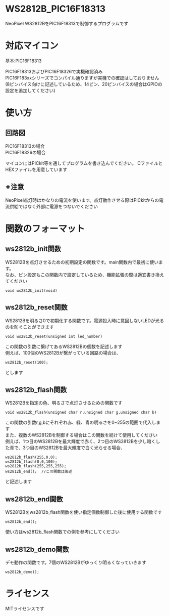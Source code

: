 # WS2812B_PIC16F18313
NeoPixel WS2812BをPIC16F18313で制御するプログラムです

# 対応マイコン
基本:PIC16F18313  
  
PIC16F18313およびPIC16F18326で実機確認済み  
PIC16F183xxシリーズでコンパイル通りますが実機での確認はしておりません  
(8ピンバイス向けに記述しているため、14ピン、20ピンバイスの場合はGPIOの設定を追加してください)

# 使い方
## 回路図
PIC16F18313の場合  
PIC16F18326の場合

マイコンにはPICkit等を通してプログラムを書き込んでください。 CファイルとHEXファイルを用意しています  
## ※注意
NeoPixel点灯時はかなりの電流を使います。点灯動作させる際はPICkitからの電流供給ではなく外部に電源をつないでください

# 関数のフォーマット
## ws2812b_init関数
WS2812Bを点灯させるための初期設定の関数です。main関数内で最初に使います。  
なお、ピン設定もこの関数内で設定しているため、機能拡張の際は適宜書き換えてください  
```
void ws2812b_init(void)
```
## ws2812b_reset関数
WS2812Bを明るさ0で初期化する関数です。電源投入時に意図しないLEDが光るのを防ぐことができます  
```
void ws2812b_reset(unsigned int led_number)
```
この関数の引数に繋げてあるWS2812Bの個数を記述します  
例えば、100個のWS2812Bが繋がっている回路の場合は、
```
ws2812b_reset(100);
```
とします  
## ws2812b_flash関数
WS2812Bを指定の色、明るさで点灯させるための関数です  
```
void ws2812b_flash(unsigned char r,unsigned char g,unsigned char b)
```
この関数の引数r,g,bにそれぞれ赤、緑、青の明るさを0~255の範囲で代入します  
また、複数のWS2812Bを制御する場合はこの関数を続けて使用してください  
例えば、1つ目のWS2812Bを最大輝度で赤く、2つ目のWS2812Bを少し暗くした青で、3つ目のWS2812Bを最大輝度で白く光らせる場合、
```
ws2812b_flash(255,0,0);
ws2812b_flash(0,0,100);
ws2812b_flash(255,255,255);
ws2812b_end();  //この関数は後述
```
と記述します
## ws2812b_end関数
WS2812Bをws2812b_flash関数を使い指定個数制御した後に使用する関数です
```
ws2812b_end();
```
使い方はws2812b_flash関数での例を参考にしてください

## ws2812b_demo関数
デモ動作の関数です。7個のWS2812Bがゆっくり明るくなっていきます
```
ws2812b_demo();
```

# ライセンス
MITライセンスです
